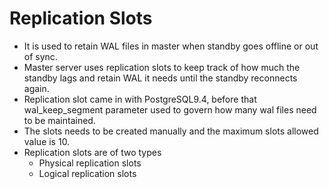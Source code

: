 # Replication Slots
- It is used to retain WAL files in master when standby goes offline or out of sync.
- Master server uses replication slots to keep track of how much the standby lags and retain WAL it needs until the standby 
   reconnects again.
- Replication slot came in with PostgreSQL9.4, before that wal_keep_segment parameter used to govern how many wal files need to
  be maintained.
- The slots needs to be created manually and the maximum slots allowed value is 10.
- Replication slots are of two types
     - Physical replication slots
     - Logical replication slots
